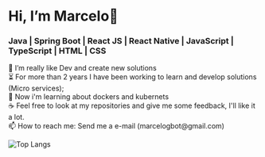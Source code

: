 <h1>Hi, I’m Marcelo👋</h1>
<h3>Java | Spring Boot | React JS | React Native | JavaScript | TypeScript | HTML | CSS</h3>
👀 I’m really like Dev and create new solutions </br>
⏳ For more than 2 years I have been working to learn and develop solutions (Micro services); </br>
🌱 Now i'm learning about dockers and kubernets </br>
☕ Feel free to look at my repositories and give me some feedback, I'll like it a lot. </br>
📫 How to reach me: Send me a e-mail (marcelogbot@gmail.com) </br>

<!-- ![Marcelo's GitHub stats](https://github-readme-stats.vercel.app/api?username=marcelogbot&count_private=true&show_icons=true&theme=merko) -->
![Top Langs](https://github-readme-stats.vercel.app/api/top-langs/?username=marcelogbot&layout=compact&count_private=true&theme=merko)

<!---
marcelogbot/marcelogbot is a ✨ special ✨ repository because its `README.md` (this file) appears on your GitHub profile.
You can click the Preview link to take a look at your changes.
--->

